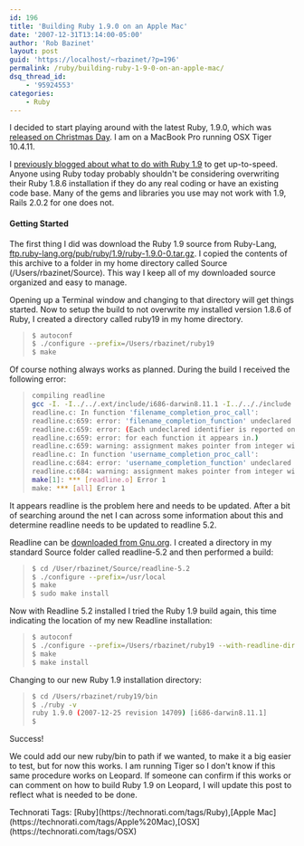 ```yaml
---
id: 196
title: 'Building Ruby 1.9.0 on an Apple Mac'
date: '2007-12-31T13:14:00-05:00'
author: 'Rob Bazinet'
layout: post
guid: 'https://localhost/~rbazinet/?p=196'
permalink: /ruby/building-ruby-1-9-0-on-an-apple-mac/
dsq_thread_id:
    - '95924553'
categories:
    - Ruby
---
```


I decided to start playing around with the latest Ruby, 1.9.0, which was [released on Christmas Day](https://www.ruby-lang.org/en/news/2007/12/25/ruby-1-9-0-released/). I am on a MacBook Pro running OSX Tiger 10.4.11.

I [previously blogged about what to do with Ruby 1.9](https://rbazinet.wordpress.com/2007/12/30/ruby-19-released-should-you-use-it-today/) to get up-to-speed. Anyone using Ruby today probably shouldn't be considering overwriting their Ruby 1.8.6 installation if they do any real coding or have an existing code base. Many of the gems and libraries you use may not work with 1.9, Rails 2.0.2 for one does not.

#### **Getting Started**

The first thing I did was download the Ruby 1.9 source from Ruby-Lang, [ftp.ruby-lang.org/pub/ruby/1.9/ruby-1.9.0-0.tar.gz](ftp://ftp.ruby-lang.org/pub/ruby/1.9/ruby-1.9.0-0.tar.gz). I copied the contents of this archive to a folder in my home directory called Source (/Users/rbazinet/Source). This way I keep all of my downloaded source organized and easy to manage.

Opening up a Terminal window and changing to that directory will get things started. Now to setup the build to not overwrite my installed version 1.8.6 of Ruby, I created a directory called ruby19 in my home directory.

> ```bash
> $ autoconf
> $ ./configure --prefix=/Users/rbazinet/ruby19
> $ make
> ```

Of course nothing always works as planned. During the build I received the following error:

> ```bash
> compiling readline
> gcc -I. -I../../.ext/include/i686-darwin8.11.1 -I../.././include -I../.././ext/readline -DRUBY_EXTCONF_H=\"extconf.h\" -fno-common -g -O2 -pipe -fno-common -o readline.o -c readline.c
> readline.c: In function 'filename_completion_proc_call':
> readline.c:659: error: 'filename_completion_function' undeclared (first use in this function)
> readline.c:659: error: (Each undeclared identifier is reported only once
> readline.c:659: error: for each function it appears in.)
> readline.c:659: warning: assignment makes pointer from integer without a cast
> readline.c: In function 'username_completion_proc_call':
> readline.c:684: error: 'username_completion_function' undeclared (first use in this function)
> readline.c:684: warning: assignment makes pointer from integer without a cast
> make[1]: *** [readline.o] Error 1
> make: *** [all] Error 1
> ```

It appears readline is the problem here and needs to be updated. After a bit of searching around the net I can across some information about this and determine readline needs to be updated to readline 5.2.

Readline can be [downloaded from Gnu.org](https://ftp.gnu.org/gnu/readline/). I created a directory in my standard Source folder called readline-5.2 and then performed a build:

> ```bash
> $ cd /User/rbazinet/Source/readline-5.2
> $ ./configure --prefix=/usr/local
> $ make
> $ sudo make install
> ```

Now with Readline 5.2 installed I tried the Ruby 1.9 build again, this time indicating the location of my new Readline installation:

> ```bash
> $ autoconf
> $ ./configure --prefix=/Users/rbazinet/ruby19 --with-readline-dir=/usr/local
> $ make
> $ make install
> ```

Changing to our new Ruby 1.9 installation directory:

> ```bash
> $ cd /Users/rbazinet/ruby19/bin
> $ ./ruby -v
> ruby 1.9.0 (2007-12-25 revision 14709) [i686-darwin8.11.1]
> $
> ```

Success!

We could add our new ruby/bin to path if we wanted, to make it a big easier to test, but for now this works. I am running Tiger so I don't know if this same procedure works on Leopard. If someone can confirm if this works or can comment on how to build Ruby 1.9 on Leopard, I will update this post to reflect what is needed to be done.

<div class="wlWriterSmartContent" style="display:inline;margin:0;padding:0;">Technorati Tags: [Ruby](https://technorati.com/tags/Ruby),[Apple Mac](https://technorati.com/tags/Apple%20Mac),[OSX](https://technorati.com/tags/OSX)</div>